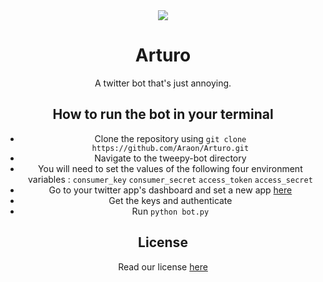 <div align="center">

<img src ="https://image.scoopwhoop.com/w620/s3.scoopwhoop.com/anj2/5f100acd60c06041f955b6e7/587f79db-96fd-4f7a-bd12-1d6312c7bfed.jpg">

# Arturo

A twitter bot that's just annoying.


## How to run the bot in your terminal

- Clone the repository using ```git clone https://github.com/Araon/Arturo.git```
- Navigate to the tweepy-bot directory
- You will need to set the values of the following four environment variables : ```consumer_key``` ```consumer_secret``` ```access_token``` ```access_secret```
- Go to your twitter app's dashboard and set a new app [here](https://developer.twitter.com/en/portal/projects-and-apps)
- Get the keys and authenticate
- Run ```python bot.py```


## License

Read our license [here](https://github.com/Araon/Arturo/blob/main/LICENSE)
